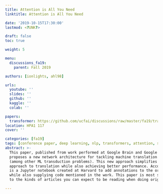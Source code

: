 ```yaml
---
title: Attention is All You Need
linktitle: Attention is All You Need

date: '2019-10-15T17:30:00'
lastmod: <?UNK?>

draft: false
toc: true

weight: 5

menu:
  discussions_fa19:
    parent: Fall 2019

authors: [ionlights, ahl98]

urls:
  youtube: ''
  slides: ''
  github: ''
  kaggle: ''
  colab: ''

papers:
  transformer: https://github.com/ucfai/discussions/raw/master/fa19/transformer.pdf
location: HPA1 117
cover: ''

categories: [fa19]
tags: [conference paper, deep learning, nlp, transformers, attention, seminal work]
abstract: >-
  This paper, published from work performed at Google Brain and Google Research,
  proposes a new network architecture for tackling machine translation problems
  (among other ML transduction problems). This new approach simplifies the classic
  approach to translation while also achieving better performance. Accompanying the  paper
  is a Jupyter notebook created at Harvard to add annotations to the original  article
  while also supplying code mentioned in the work. This paper is most similar
  to the kinds of articles you can expect to be reading when doing original research.

---
```


<!-- TODO Add Meeting Notes/Contents here -->
<!-- NOTE Refer the Documentation if you're unsure how to format/add to this. -->
